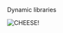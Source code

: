 Dynamic libraries

![CHEESE!](https://www.gannett-cdn.com/authoring/2016/12/20/NPAL/ghows-WL-adcab79b-7730-4619-9568-47e28f548871-48444612.jpeg)

